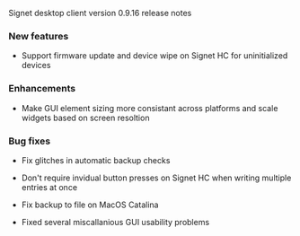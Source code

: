 ﻿Signet desktop client version 0.9.16 release notes

### New features

- Support firmware update and device wipe on Signet HC for uninitialized devices

### Enhancements

- Make GUI element sizing more consistant across platforms and scale widgets
  based on screen resoltion

### Bug fixes

- Fix glitches in automatic backup checks

- Don't require invidual button presses on Signet HC when writing multiple
  entries at once

- Fix backup to file on MacOS Catalina

- Fixed several miscallanious GUI usability problems
